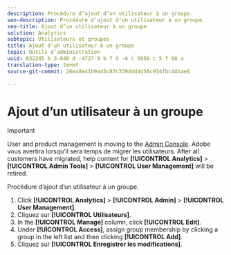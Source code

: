 ```yaml
---
description: Procédure d’ajout d’un utilisateur à un groupe.
seo-description: Procédure d’ajout d’un utilisateur à un groupe.
seo-title: Ajout d’un utilisateur à un groupe
solution: Analytics
subtopic: Utilisateurs et groupes
title: Ajout d’un utilisateur à un groupe
topic: Outils d’administration
uuid: 032245 b 3-848 d -4727-9 b 7 d -6 c 5956 c 5 f 06 a
translation-type: tm+mt
source-git-commit: 26ea8e41b9a45c87c339d4d4d56c914fbc44bae8

---
```



# Ajout d’un utilisateur à un groupe

>[!IMPORTANT]
>
>User and product management is moving to the [Admin Console](https://helpx.adobe.com/enterprise/using/admin-console.html). Adobe vous avertira lorsqu’il sera temps de migrer les utilisateurs. After all customers have migrated, help content for **[!UICONTROL Analytics]** &gt; **[!UICONTROL Admin Tools]** &gt; **[!UICONTROL User Management]** will be retired.

Procédure d’ajout d’un utilisateur à un groupe.

1. Click **[!UICONTROL Analytics]** &gt; **[!UICONTROL Admin]** &gt; **[!UICONTROL User Management]**.
1. Cliquez sur **[!UICONTROL Utilisateurs]**.
1. In the **[!UICONTROL Manage]** column, click **[!UICONTROL Edit]**.
1. Under **[!UICONTROL Access]**, assign group membership by clicking a group in the left list and then clicking **[!UICONTROL Add]**.
1. Cliquez sur **[!UICONTROL Enregistrer les modifications]**.
